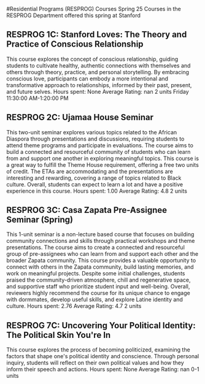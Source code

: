 #Residential Programs (RESPROG) Courses Spring 25
Courses in the RESPROG Department offered this spring at Stanford
## RESPROG 1C: Stanford Loves: The Theory and Practice of Conscious Relationship
This course explores the concept of conscious relationship, guiding students to cultivate healthy, authentic connections with themselves and others through theory, practice, and personal storytelling. By embracing conscious love, participants can embody a more intentional and transformative approach to relationships, informed by their past, present, and future selves.
Hours spent: None
Average Rating: nan
2 units
Friday 11:30:00 AM-1:20:00 PM
## RESPROG 2C: Ujamaa House Seminar
This two-unit seminar explores various topics related to the African Diaspora through presentations and discussions, requiring students to attend theme programs and participate in evaluations. The course aims to build a connected and resourceful community of students who can learn from and support one another in exploring meaningful topics.
This course is a great way to fulfill the Theme House requirement, offering a free two units of credit. The ETAs are accommodating and the presentations are interesting and rewarding, covering a range of topics related to Black culture. Overall, students can expect to learn a lot and have a positive experience in this course.
Hours spent: 1.00
Average Rating: 4.8
2 units
## RESPROG 3C: Casa Zapata Pre-Assignee Seminar (Spring)
This 1-unit seminar is a non-lecture based course that focuses on building community connections and skills through practical workshops and theme presentations. The course aims to create a connected and resourceful group of pre-assignees who can learn from and support each other and the broader Zapata community.
This course provides a valuable opportunity to connect with others in the Zapata community, build lasting memories, and work on meaningful projects. Despite some initial challenges, students praised the community-driven atmosphere, chill and regenerative space, and supportive staff who prioritize student input and well-being. Overall, reviewers highly recommend the course for its unique chance to engage with dormmates, develop useful skills, and explore Latine identity and culture.
Hours spent: 2.76
Average Rating: 4.7
2 units
## RESPROG 7C: Uncovering Your Political Identity: The Political Skin You're In
This course explores the process of becoming politicized, examining the factors that shape one's political identity and conscience. Through personal inquiry, students will reflect on their own political values and how they inform their speech and actions.
Hours spent: None
Average Rating: nan
0-1 units